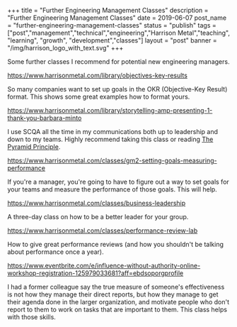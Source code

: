 +++
title = "Further Engineering Management Classes"
description = "Further Engineering Management Classes"
date = 2019-06-07
post_name = "further-engineering-management-classes"
status = "publish"
tags = ["post","management","technical","engineering","Harrison Metal","teaching", "learning", "growth", "development","classes"]
layout = "post"
banner = "/img/harrison_logo_with_text.svg"
+++

Some further classes I recommend for potential new engineering managers.

https://www.harrisonmetal.com/library/objectives-key-results

So many companies want to set up goals in the OKR (Objective-Key Result) format. This shows some great examples how to format yours.

https://www.harrisonmetal.com/library/storytelling-amp-presenting-1-thank-you-barbara-minto

I use SCQA all the time in my communications both up to leadership and down to my teams. Highly recommend taking this class or reading [The Pyramid Principle](https://www.amazon.com/Pyramid-Principle-Logic-Writing-Thinking/dp/0273710516).

https://www.harrisonmetal.com/classes/gm2-setting-goals-measuring-performance

If you're a manager, you're going to have to figure out a way to set goals for your teams and measure the performance of those goals. This will help.

https://www.harrisonmetal.com/classes/business-leadership

A three-day class on how to be a better leader for your group.

https://www.harrisonmetal.com/classes/performance-review-lab

How to give great performance reviews (and how you shouldn't be talking about performance once a year).

https://www.eventbrite.com/e/influence-without-authority-online-workshop-registration-125979033681?aff=ebdsoporgprofile

I had a former colleague say the true measure of someone's effectiveness is not how they manage their direct reports, but how they manage to get their agenda done in the larger organization, and motivate people who don't report to them to work on tasks that are important to them. This class helps with those skills.
